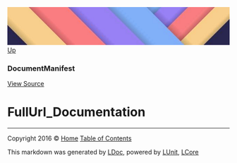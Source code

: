 ![](../Content/LDoc-banner-small.png "")
[Up](DocumentManifest.md)

### DocumentManifest
[View Source](../Markdown/Manifest/DocumentManifest.cs)

# FullUrl_Documentation



---

Copyright 2016 &copy; [Home](../../README.md) [Table of Contents](../../TableOfContents.md)

This markdown was generated by [LDoc](https://github.com/CodeSingularity/LDoc), powered by [LUnit](https://github.com/CodeSingularity/LUnit), [LCore](https://github.com/CodeSingularity/LCore)
